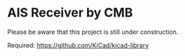 # AIS Receiver by CMB

Please be aware that this project is still under construction. 

Required: https://github.com/KiCad/kicad-library
